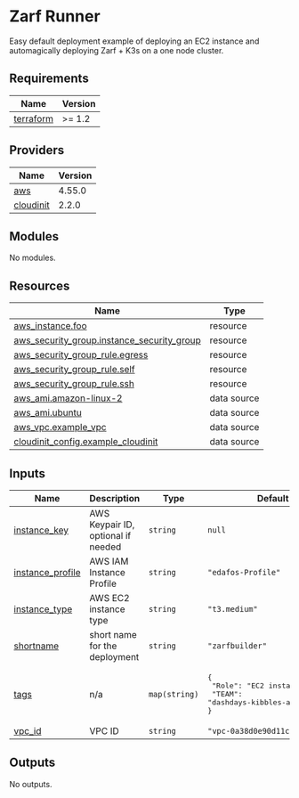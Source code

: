 # Zarf Runner 

Easy default deployment example of deploying an EC2 instance and automagically deploying Zarf + K3s on a one node cluster. 


<!-- BEGIN_TF_DOCS -->
## Requirements

| Name | Version |
|------|---------|
| <a name="requirement_terraform"></a> [terraform](#requirement\_terraform) | >= 1.2 |

## Providers

| Name | Version |
|------|---------|
| <a name="provider_aws"></a> [aws](#provider\_aws) | 4.55.0 |
| <a name="provider_cloudinit"></a> [cloudinit](#provider\_cloudinit) | 2.2.0 |

## Modules

No modules.

## Resources

| Name | Type |
|------|------|
| [aws_instance.foo](https://registry.terraform.io/providers/hashicorp/aws/latest/docs/resources/instance) | resource |
| [aws_security_group.instance_security_group](https://registry.terraform.io/providers/hashicorp/aws/latest/docs/resources/security_group) | resource |
| [aws_security_group_rule.egress](https://registry.terraform.io/providers/hashicorp/aws/latest/docs/resources/security_group_rule) | resource |
| [aws_security_group_rule.self](https://registry.terraform.io/providers/hashicorp/aws/latest/docs/resources/security_group_rule) | resource |
| [aws_security_group_rule.ssh](https://registry.terraform.io/providers/hashicorp/aws/latest/docs/resources/security_group_rule) | resource |
| [aws_ami.amazon-linux-2](https://registry.terraform.io/providers/hashicorp/aws/latest/docs/data-sources/ami) | data source |
| [aws_ami.ubuntu](https://registry.terraform.io/providers/hashicorp/aws/latest/docs/data-sources/ami) | data source |
| [aws_vpc.example_vpc](https://registry.terraform.io/providers/hashicorp/aws/latest/docs/data-sources/vpc) | data source |
| [cloudinit_config.example_cloudinit](https://registry.terraform.io/providers/hashicorp/cloudinit/latest/docs/data-sources/config) | data source |

## Inputs

| Name | Description | Type | Default | Required |
|------|-------------|------|---------|:--------:|
| <a name="input_instance_key"></a> [instance\_key](#input\_instance\_key) | AWS Keypair ID, optional if needed | `string` | `null` | no |
| <a name="input_instance_profile"></a> [instance\_profile](#input\_instance\_profile) | AWS IAM Instance Profile | `string` | `"edafos-Profile"` | no |
| <a name="input_instance_type"></a> [instance\_type](#input\_instance\_type) | AWS EC2 instance type | `string` | `"t3.medium"` | no |
| <a name="input_shortname"></a> [shortname](#input\_shortname) | short name for the deployment | `string` | `"zarfbuilder"` | no |
| <a name="input_tags"></a> [tags](#input\_tags) | n/a | `map(string)` | <pre>{<br>  "Role": "EC2 instance stuff",<br>  "TEAM": "dashdays-kibbles-and-bits"<br>}</pre> | no |
| <a name="input_vpc_id"></a> [vpc\_id](#input\_vpc\_id) | VPC ID | `string` | `"vpc-0a38d0e90d11c8ad4"` | no |

## Outputs

No outputs.
<!-- END_TF_DOCS -->
